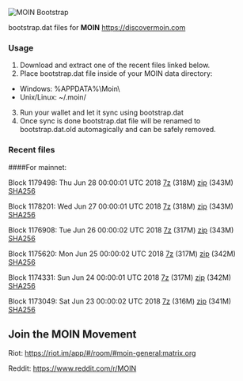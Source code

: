 ![MOIN Bootstrap](https://i.imgur.com/KjM1jMp.jpg)

bootstrap.dat files for **MOIN** https://discovermoin.com

### Usage

1. Download and extract one of the recent files linked below.
2. Place bootstrap.dat file inside of your MOIN data directory:
 - Windows: %APPDATA%\Moin\
 - Unix/Linux: ~/.moin/
3. Run your wallet and let it sync using bootstrap.dat
4. Once sync is done bootstrap.dat file will be renamed to bootstrap.dat.old automagically and can be safely removed.


### Recent files

####For mainnet:

Block 1179498: Thu Jun 28 00:00:01 UTC 2018 [7z](https://transfer.sh/NH4iF/bootstrap.dat.20180628.7z) (318M) [zip](https://transfer.sh/tyQYP/bootstrap.dat.20180628.zip) (343M) [SHA256](https://transfer.sh/Wpigo/sha256.txt)

Block 1178201: Wed Jun 27 00:00:01 UTC 2018 [7z](https://transfer.sh/16chug/bootstrap.dat.20180627.7z) (318M) [zip](https://transfer.sh/r6ojG/bootstrap.dat.20180627.zip) (343M) [SHA256](https://transfer.sh/Bi7pE/sha256.txt)

Block 1176908: Tue Jun 26 00:00:02 UTC 2018 [7z](https://transfer.sh/pZtb5/bootstrap.dat.20180626.7z) (317M) [zip](https://transfer.sh/PSQe4/bootstrap.dat.20180626.zip) (343M) [SHA256](https://transfer.sh/3yGFZ/sha256.txt)

Block 1175620: Mon Jun 25 00:00:02 UTC 2018 [7z](https://transfer.sh/kvY2K/bootstrap.dat.20180625.7z) (317M) [zip](https://transfer.sh/11yHCa/bootstrap.dat.20180625.zip) (342M) [SHA256](https://transfer.sh/4IMhY/sha256.txt)

Block 1174331: Sun Jun 24 00:00:01 UTC 2018 [7z](https://transfer.sh/13tb1m/bootstrap.dat.20180624.7z) (317M) [zip](https://transfer.sh/guQqi/bootstrap.dat.20180624.zip) (342M) [SHA256](https://transfer.sh/NNeBE/sha256.txt)

Block 1173049: Sat Jun 23 00:00:02 UTC 2018 [7z](https://transfer.sh/WoASF/bootstrap.dat.20180623.7z) (316M) [zip](https://transfer.sh/Dza16/bootstrap.dat.20180623.zip) (341M) [SHA256](https://transfer.sh/jCgMj/sha256.txt)

## Join the MOIN Movement

Riot: https://riot.im/app/#/room/#moin-general:matrix.org

Reddit: https://www.reddit.com/r/MOIN
